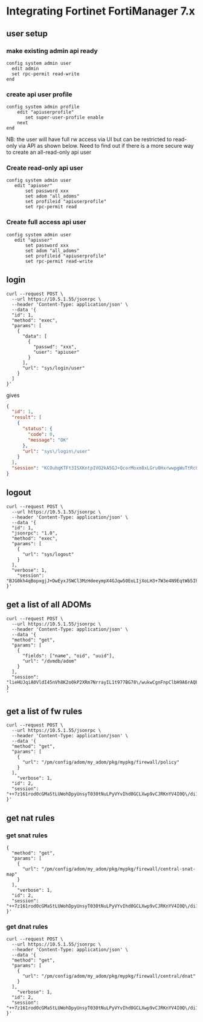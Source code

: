 # Integrating Fortinet FortiManager 7.x

## user setup
### make existing admin api ready
```console
config system admin user
  edit admin
  set rpc-permit read-write
end
```

### create api user profile

```console
config system admin profile
    edit "apiuserprofile"
       set super-user-profile enable
    next
end
```

NB: the user will have full rw access via UI but can be restricted to read-only via API as shown below.
Need to find out if there is a more secure way to create an all-read-only api user

### Create read-only api user
```console
config system admin user
   edit "apiuser"
       set password xxx
       set adom "all_adoms"             
       set profileid "apiuserprofile"
       set rpc-permit read
```

### Create full access api user
```console
config system admin user
   edit "apiuser"
       set password xxx
       set adom "all_adoms"             
       set profileid "apiuserprofile"
       set rpc-permit read-write
```

## login
```console
curl --request POST \
  --url https://10.5.1.55/jsonrpc \
  --header 'Content-Type: application/json' \
  --data '{
  "id": 1,
  "method": "exec",
  "params": [
    {
      "data": [
        {
          "passwd": "xxx", 
          "user": "apiuser"
        }
      ], 
      "url": "sys/login/user"
    }
  ]
}'
```

gives
```json
{
  "id": 1,
  "result": [
    {
      "status": {
        "code": 0,
        "message": "OK"
      },
      "url": "sys\/login\/user"
    }
  ],
  "session": "KCOuhqKTFt3ISXKntpIVO2kA5GJ+QcorMoxm8xLGru0HxrwwpgWuTtRcU8P9XCpbIRlDjjSv2+lzTYYIt1bSzw=="
}
```

## logout

```console
curl --request POST \
  --url https://10.5.1.55/jsonrpc \
  --header 'Content-Type: application/json' \
  --data '{
  "id": 1,
  "jsonrpc": "1.0", 
  "method": "exec",
  "params": [
    {
      "url": "sys/logout"
    }
  ],
  "verbose": 1,
	"session": "BJG0kh4qBopxgjJ+DwEyxJSWCl3MzHdeeympX4GJqw50EoLIjXoLH3+7W3e4N9EqtWb5IhGKBJugGKS6HQrDUg=="
}'
```

## get a list of all ADOMs

```console
curl --request POST \
  --url https://10.5.1.55/jsonrpc \
  --header 'Content-Type: application/json' \
  --data '{
  "method": "get",
  "params": [
    {
	  "fields": ["name", "oid", "uuid"],
      "url": "/dvmdb/adom"
    }
  ],
  "session": "lieHUJqiA0VldI45nVh8K2o0kP2XRm7NrrayIL1t977BG78\/wukwCgnFnpClbH9A6rAQbCPVjcGVFOw1VwULLQ=="
}
'
```

## get a list of fw rules

```console
curl --request POST \
  --url https://10.5.1.55/jsonrpc \
  --header 'Content-Type: application/json' \
  --data '{
  "method": "get",
  "params": [
    {
      "url": "/pm/config/adom/my_adom/pkg/mypkg/firewall/policy"
    }
  ],
	"verbose": 1,
  "id": 2,
  "session": "++7z161rod0cGMaStLUWohDpyUnsyT030tNuLPyVYvIhd0GCLXwp9vCJRKnYV4I0Q\/di1bSL3Wf7o8oNnWu6cw=="
}'
```

## get nat rules

### get snat rules
```console
{
  "method": "get",
  "params": [
    {
      "url": "/pm/config/adom/my_adom/pkg/mypkg/firewall/central-snat-map"
    }
  ],
	"verbose": 1,
  "id": 2,
  "session": "++7z161rod0cGMaStLUWohDpyUnsyT030tNuLPyVYvIhd0GCLXwp9vCJRKnYV4I0Q\/di1bSL3Wf7o8oNnWu6cw=="
}'
```
### get dnat rules

```console
curl --request POST \
  --url https://10.5.1.55/jsonrpc \
  --header 'Content-Type: application/json' \
  --data '{
  "method": "get",
  "params": [
    {
      "url": "/pm/config/adom/my_adom/pkg/mypkg/firewall/central/dnat"
    }
  ],
	"verbose": 1,
  "id": 2,
  "session": "++7z161rod0cGMaStLUWohDpyUnsyT030tNuLPyVYvIhd0GCLXwp9vCJRKnYV4I0Q\/di1bSL3Wf7o8oNnWu6cw=="
}'
```